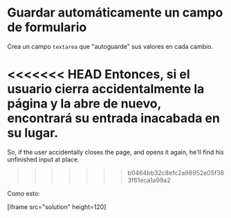 
# Guardar automáticamente un campo de formulario

Crea un campo `textarea` que "autoguarde" sus valores en cada cambio.

<<<<<<< HEAD
Entonces, si el usuario cierra accidentalmente la página y la abre de nuevo, encontrará su entrada inacabada en su lugar.
=======
So, if the user accidentally closes the page, and opens it again, he'll find his unfinished input at place.
>>>>>>> b0464bb32c8efc2a98952e05f363f61eca1a99a2

Como esto:

[iframe src="solution" height=120]
